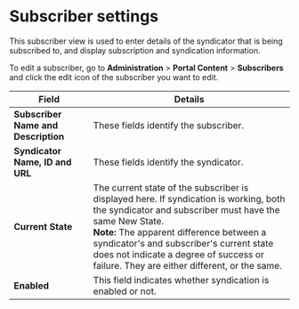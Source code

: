 # Subscriber settings

This subscriber view is used to enter details of the syndicator that is being subscribed to, and display subscription and syndication information.

To edit a subscriber, go to **Administration** \> **Portal Content** \> **Subscribers** and click the edit icon of the subscriber you want to edit.

|Field|Details|
|-----|-------|
|**Subscriber Name and Description**|These fields identify the subscriber.|
|**Syndicator Name, ID and URL**|These fields identify the syndicator.|
|**Current State**|The current state of the subscriber is displayed here. If syndication is working, both the syndicator and subscriber must have the same New State. <br> **Note:** The apparent difference between a syndicator's and subscriber's current state does not indicate a degree of success or failure. They are either different, or the same.|
|**Enabled**|This field indicates whether syndication is enabled or not.|

<!-- 
**Parent topic:**[How to manage syndicators and subscribers](../panel_help/wcm_syndication.md) -->

